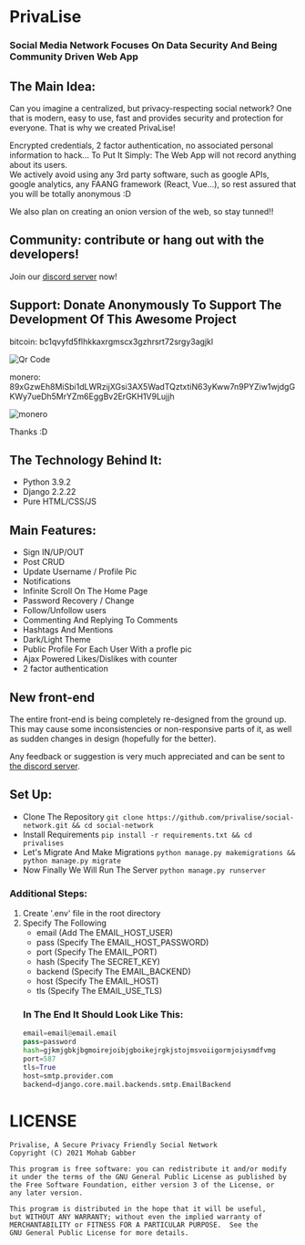 # PrivaLise 
### Social Media Network Focuses On Data Security And Being Community Driven Web App

## The Main Idea:
Can you imagine a centralized, but privacy-respecting social network? One that is modern, easy to use, fast and provides security and protection for everyone. That is why we created PrivaLise!

Encrypted credentials, 2 factor authentication, no associated personal information to hack... To Put It Simply: The Web App will not record anything about its users. <br/>
We actively avoid using any 3rd party software, such as google APIs, google analytics, any FAANG framework (React, Vue...), so rest assured that you will be totally anonymous :D

We also plan on creating an onion version of the web, so stay tunned!!

## Community: contribute or hang out with the developers!
Join our [discord server](https://discord.gg/2XzgH4bZYp) now!

## Support: Donate Anonymously To Support The Development Of This Awesome Project
bitcoin: bc1qvyfd5flhkkaxrgmscx3gzhrsrt72srgy3agjkl

![Qr Code](https://user-images.githubusercontent.com/87126411/126029544-9a5b1f67-9c86-40e2-baf3-7202c40707bb.png)

monero: 89xGzwEh8MiSbi1dLWRzijXGsi3AX5WadTQztxtiN63yKww7n9PYZiw1wjdgGKWy7ueDh5MrYZm6EggBv2ErGKH1V9Lujjh

![monero](https://user-images.githubusercontent.com/78929105/128041075-24a358a8-8b01-4099-8d4b-45247f5ea7f7.png)


Thanks :D
## The Technology Behind It:
   * Python 3.9.2
   * Django 2.2.22
   * Pure HTML/CSS/JS

## Main Features:
   * Sign IN/UP/OUT
   * Post CRUD
   * Update Username / Profile Pic
   * Notifications
   * Infinite Scroll On The Home Page
   * Password Recovery / Change
   * Follow/Unfollow users
   * Commenting And Replying To Comments
   * Hashtags And Mentions
   * Dark/Light Theme
   * Public Profile For Each User With a profle pic
   * Ajax Powered Likes/Dislikes with counter
   * 2 factor authentication

## New front-end
The entire front-end is being completely re-designed from the ground up. This may cause some inconsistencies or non-responsive parts of it, as well as sudden changes in design (hopefully for the better).

Any feedback or suggestion is very much appreciated and can be sent to [the discord server](https://discord.gg/2XzgH4bZYp).

 ## Set Up: 
  * Clone The Repository `git clone https://github.com/privalise/social-network.git && cd social-network`
  * Install Requirements `pip install -r requirements.txt && cd privalises`
  * Let's Migrate And Make Migrations `python manage.py makemigrations && python manage.py migrate`
  * Now Finally We Will Run The Server `python manage.py runserver`
  
 ### Additional Steps:
  1. Create '.env' file in the root directory
  2. Specify The Following
	  * email (Add The EMAIL_HOST_USER)
	  * pass (Specify The EMAIL_HOST_PASSWORD)
	  * port  (Specify The EMAIL_PORT)
	  * hash  (Specify The SECRET_KEY)
	  * backend (Specify The EMAIL_BACKEND)
	  * host (Specify The EMAIL_HOST)
	  * tls (Specify The EMAIL_USE_TLS)
	 ### In The End It Should Look Like This:
	  ```python
	  email=email@email.email
	  pass=password
	  hash=gjkmjgbkjbgmoirejoibjgboikejrgkjstojmsvoiigormjoiysmdfvmg
	  port=587
	  tls=True
	  host=smtp.provider.com
	  backend=django.core.mail.backends.smtp.EmailBackend	
	  ```

# LICENSE
	Privalise, A Secure Privacy Friendly Social Network
	Copyright (C) 2021 Mohab Gabber
	
	This program is free software: you can redistribute it and/or modify
	it under the terms of the GNU General Public License as published by
	the Free Software Foundation, either version 3 of the License, or
	any later version.
	
	This program is distributed in the hope that it will be useful,
	but WITHOUT ANY WARRANTY; without even the implied warranty of
	MERCHANTABILITY or FITNESS FOR A PARTICULAR PURPOSE.  See the
	GNU General Public License for more details.
	










